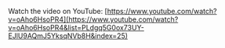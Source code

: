 Watch the video on YouTube: [https://www.youtube.com/watch?v=oAho6HsoPR4](https://www.youtube.com/watch?v=oAho6HsoPR4&list=PLdgq5G0ox73UY-EJlU9AQmJ5YksqNVb8H&index=25)